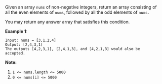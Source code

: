 Given an array `nums` of non-negative integers, return an array consisting of
all the even elements of `nums`, followed by all the odd elements of `nums`.

You may return any answer array that satisfies this condition.



**Example 1:**

    
    
    Input: nums = [3,1,2,4]
    Output: [2,4,3,1]
    The outputs [4,2,3,1], [2,4,1,3], and [4,2,1,3] would also be accepted.
    



**Note:**

  1. `1 <= nums.length <= 5000`
  2. `0 <= nums[i] <= 5000`

